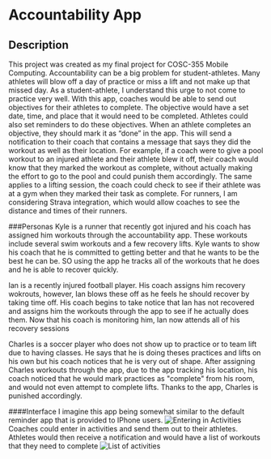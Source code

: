 # Accountability App

## Description

This project was created as my final project for COSC-355 Mobile Computing. Accountability can be a big problem for student-athletes.
Many athletes will blow off a day of practice or miss a lift and not make up that missed day. As a student-athlete, I understand this urge to not come to practice very well. 
With this app, coaches would be able to send out objectives for their athletes to complete. The objective would have a set date, time, and place that it would need to be completed. 
Athletes could also set reminders to do these objectives. When an athlete completes an objective, they should mark it as “done” in the app. 
This will send a notification to their coach that contains a message that says they did the workout as well as their location. 
For example, if a coach were to give a pool workout to an injured athlete and their athlete blew it off, their coach would know that they marked the workout as complete, without actually making the effort to go to the pool and could punish them accordingly. 
The same applies to a lifting session, the coach could check to see if their athlete was at a gym when they marked their task as complete. 
For runners, I am considering Strava integration, which would allow coaches to see the distance and times of their runners.


###Personas
Kyle is a runner that recently got injured and his coach has assigned him workouts through the accountability app. These workouts include several swim workouts and a few recovery lifts.
Kyle wants to show his coach that he is committed to getting better and that he wants to be the best he can be. SO using the app he tracks all of the workouts that he does and he is able to recover quickly.

Ian is a recently injured football player. His coach assigns him recovery wokrouts, however, Ian blows these off as he feels he should recover by taking time off.
His coach begins to take notice that Ian has not recovered and assigns him the workouts through the app to see if he actually does them. Now that his coach
is monitoring him, Ian now attends all of his recovery sessions

Charles is a soccer player who does not show up to practice or to team lift due to having classes. He says that he is doing theses practices and lifts on his own but his coach notices that he is very out of shape.
After assigning Charles workouts through the app, due to the app tracking his location, his coach noticed that he would mark practices as "complete" from his room, and would not even attempt to complete lifts.
Thanks to the app, Charles is punished accordingly.

####Interface
I imagine this app being somewhat similar to the default reminder app that is provided to IPhone users. ![Entering in Activities](https://support.apple.com/library/content/dam/edam/applecare/images/en_US/iOS/ios15-iphone-12-pro-reminders-new-reminder.jpg)
Coaches could enter in activities and send them out to their athletes.
Athletes would then receive a notification and would have a list of workouts that they need to complete
![List of activities](https://support.apple.com/library/content/dam/edam/applecare/images/en_US/iOS/ios15-iphone-12-pro-reminders-remind-while-messaging.jpg)
